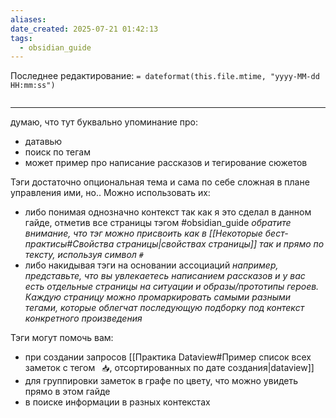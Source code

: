 ```yaml
---
aliases: 
date_created: 2025-07-21 01:42:13
tags:
  - obsidian_guide
---
```

Последнее редактирование: `= dateformat(this.file.mtime, "yyyy-MM-dd HH:mm:ss")`
```toc
```
---

думаю, что тут буквально упоминание про:
- датавью
- поиск по тегам
- может пример про написание рассказов и тегирование сюжетов

Тэги достаточно опциональная тема и сама по себе сложная в плане управления ими, но..
Можно использовать их:
- либо понимая однозначно контекст
    так как я это сделал в данном гайде, отметив все страницы тэгом #obsidian_guide 
        *обратите внимание, что тэг можно присвоить как в [[Некоторые бест-практисы#Свойства страницы|свойствах страницы]] так и прямо по тексту, используя символ `#`*
- либо накидывая тэги на основании ассоциаций
    *например, представьте, что вы увлекаетесь написанием рассказов и у вас есть отдельные страницы на ситуации и образы/прототипы героев. Каждую страницу можно промаркировать самыми разными тегами, которые облегчат последующую подборку под контекст конкретного произведения*

Тэги могут помочь вам:
- при создании запросов [[Практика Dataview#Пример список всех заметок с тегом ` 📥`, отсортированных по дате создания|dataview]]
- для группировки заметок в графе по цвету, что можно увидеть прямо в этом гайде
- в поиске информации в разных контекстах